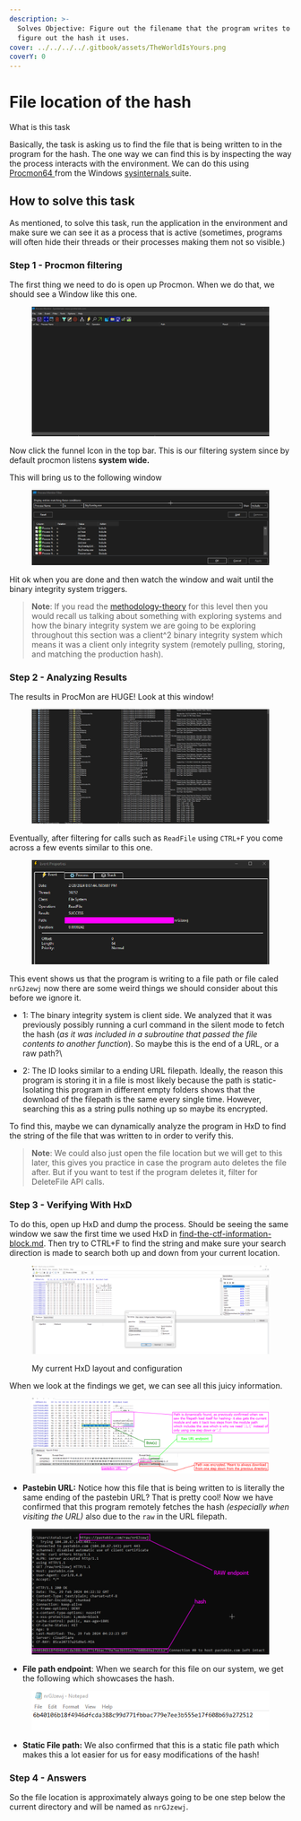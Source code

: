 ```yaml
---
description: >-
  Solves Objective: Figure out the filename that the program writes to and also
  figure out the hash it uses.
cover: ../../../../.gitbook/assets/TheWorldIsYours.png
coverY: 0
---
```


# File location of the hash

What is this task

Basically, the task is asking us to find the file that is being written to in the program for the hash. The one way we can find this is by inspecting the way the process interacts with the environment. We can do this using [Procmon64 ](https://learn.microsoft.com/en-us/sysinternals/downloads/procmon)from the Windows [sysinternals ](https://learn.microsoft.com/en-us/sysinternals/downloads/sysinternals-suite)suite.&#x20;

## How to solve this task

As mentioned, to solve this task, run the application in the environment and make sure we can see it as a process that is active (sometimes, programs will often hide their threads or their processes making them not so visible.)

### Step 1 - Procmon filtering

The first thing we need to do is open up Procmon. When we do that, we should see a Window like this one.

<figure><img src="../../../../.gitbook/assets/ProcMon.png" alt=""><figcaption></figcaption></figure>

Now click the funnel Icon in the top bar. This is our filtering system since by default procmon listens **system wide.**

This will bring us to the following window

<figure><img src="../../../../.gitbook/assets/FilterWindow.png" alt=""><figcaption></figcaption></figure>

Hit ok when you are done and then watch the window and wait until the binary integrity system triggers.&#x20;

> **Note**: If you read the [methodology-theory](tips-for-this-section/methodology-theory/ "mention") for this level then you would recall us talking about something with exploring systems and how the binary integrity system we are going to be exploring throughout this section was a client^2 binary integrity system which means it was a client only integrity system (remotely pulling, storing, and matching the production hash).

### Step 2  - Analyzing Results

The results in ProcMon are HUGE! Look at this window!

<figure><img src="../../../../.gitbook/assets/RWPROCMON.png" alt=""><figcaption></figcaption></figure>

Eventually, after filtering for calls such as `ReadFile` using `CTRL+F` you come across a few events similar to this one.

<figure><img src="../../../../.gitbook/assets/EventLogged2.png" alt=""><figcaption></figcaption></figure>

This event shows us that the program is writing to a file path or file caled `nrGJzewj` now there are some weird things we should consider about this before we ignore it.

* 1: The binary integrity system is client side. We analyzed that it was previously possibly running a curl command in the silent mode to fetch the hash (_as it was included in a subroutine that passed the file contents to another function_). So maybe this is the end of a URL, or a raw path?\

* 2: The ID looks similar to a ending URL filepath. Ideally, the reason this program is storing it in a file is most likely because the path is static- Isolating this program in different empty folders shows that the download of the filepath is the same every single time. However, searching this as a string pulls nothing up so maybe its encrypted.

To find this, maybe we can dynamically analyze the program in HxD to find the string of the file that was written to in order to verify this.&#x20;

> **Note**: We could also just open the file location but we will get to this later, this gives you practice in case the program auto deletes the file after. But if you want to test if the program deletes it, filter for DeleteFile API calls.

### Step 3 - Verifying With HxD

To do this, open up HxD and dump the process. Should be seeing the same window we saw the first time we used HxD in [find-the-ctf-information-block.md](../../level-1-all-walkthroughs/find-the-ctf-information-block.md "mention"). Then try to CTRL+F to find the string and make sure your search direction is made to search both up and down from your current location.

<figure><img src="../../../../.gitbook/assets/HxDlayout.png" alt=""><figcaption><p>My current HxD layout and configuration</p></figcaption></figure>

When we look at the findings we get, we can see all this juicy information.

<figure><img src="../../../../.gitbook/assets/Path2.png" alt=""><figcaption></figcaption></figure>

* **Pastebin URL:** Notice how this file that is being written to is literally the same ending of the pastebin URL? That is pretty cool! Now we have confirmed that this program remotely fetches the hash _(especially when visiting the URL)_ also due to the `raw` in the URL filepath.&#x20;

<figure><img src="../../../../.gitbook/assets/CURL.png" alt=""><figcaption></figcaption></figure>

* **File path endpoint**: When we search for this file on our system, we get the following which showcases the hash.

<figure><img src="../../../../.gitbook/assets/nrGJzewj_NOTEPADOPEN.png" alt=""><figcaption></figcaption></figure>

* **Static File path:** We also confirmed that this is a static file path which makes this a lot easier for us for easy modifications of the hash!

### Step 4 - Answers

So the file location is approximately always going to be one step below the current directory and will be  named as `nrGJzewj`.


